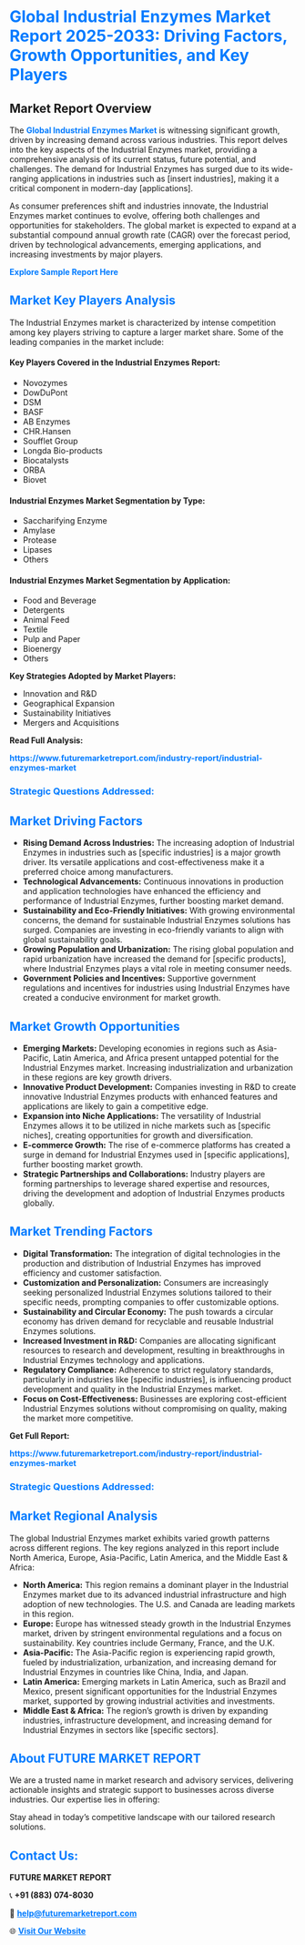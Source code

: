 <h1 style="color: #007BFF;">Global Industrial Enzymes Market Report 2025-2033: Driving Factors, Growth Opportunities, and Key Players</h1>

<section id="overview">
<h2>Market Report Overview</h2>
<p>The <a href="https://www.futuremarketreport.com/industry-report/industrial-enzymes-market" style="color: #007BFF; text-decoration: none;"><strong>Global Industrial Enzymes Market</strong></a> is witnessing significant growth, driven by increasing demand across various industries. This report delves into the key aspects of the Industrial Enzymes market, providing a comprehensive analysis of its current status, future potential, and challenges. The demand for Industrial Enzymes has surged due to its wide-ranging applications in industries such as [insert industries], making it a critical component in modern-day [applications].</p>
<p>As consumer preferences shift and industries innovate, the Industrial Enzymes market continues to evolve, offering both challenges and opportunities for stakeholders. The global market is expected to expand at a substantial compound annual growth rate (CAGR) over the forecast period, driven by technological advancements, emerging applications, and increasing investments by major players.</p>
</section>

<section id="overview">
<p><a href="https://www.futuremarketreport.com/request-sample/reportId=50439" style="color: #007BFF; text-decoration: none;"><strong>Explore Sample Report Here</strong></a></p>
</section>

<section id="key-players">
<h2 style="color: #007BFF;">Market Key Players Analysis</h2>
<p>The Industrial Enzymes market is characterized by intense competition among key players striving to capture a larger market share. Some of the leading companies in the market include:</p>
<h4>Key Players Covered in the Industrial Enzymes Report:</h4>
<ul><li>Novozymes</li><li>DowDuPont</li><li>DSM</li><li>BASF</li><li>AB Enzymes</li><li>CHR.Hansen</li><li>Soufflet Group</li><li>Longda Bio-products</li><li>Biocatalysts</li><li>ORBA</li><li>Biovet</li></ul>
<h4>Industrial Enzymes Market Segmentation by Type:</h4>
<ul><li>Saccharifying Enzyme</li><li>Amylase</li><li>Protease</li><li>Lipases</li><li>Others</li></ul>

<h4>Industrial Enzymes Market Segmentation by Application:</h4>
<ul><li>Food and Beverage</li><li>Detergents</li><li>Animal Feed</li><li>Textile</li><li>Pulp and Paper</li><li>Bioenergy</li><li>Others</li></ul>
<p><strong>Key Strategies Adopted by Market Players:</strong></p>
<ul>
<li>Innovation and R&D</li>
<li>Geographical Expansion</li>
<li>Sustainability Initiatives</li>
<li>Mergers and Acquisitions</li>
</ul>
</section>

<section>
<p><strong>Read Full Analysis: </strong></p><a href="https://www.futuremarketreport.com/industry-report/industrial-enzymes-market" style="color: #007BFF; text-decoration: none;"><strong>https://www.futuremarketreport.com/industry-report/industrial-enzymes-market</strong></a>
<h3 style="color: #007BFF;">Strategic Questions Addressed:</h3>
</section>

<section id="driving-factors">
<h2 style="color: #007BFF;">Market Driving Factors</h2>
<ul>
<li><strong>Rising Demand Across Industries:</strong> The increasing adoption of Industrial Enzymes in industries such as [specific industries] is a major growth driver. Its versatile applications and cost-effectiveness make it a preferred choice among manufacturers.</li>
<li><strong>Technological Advancements:</strong> Continuous innovations in production and application technologies have enhanced the efficiency and performance of Industrial Enzymes, further boosting market demand.</li>
<li><strong>Sustainability and Eco-Friendly Initiatives:</strong> With growing environmental concerns, the demand for sustainable Industrial Enzymes solutions has surged. Companies are investing in eco-friendly variants to align with global sustainability goals.</li>
<li><strong>Growing Population and Urbanization:</strong> The rising global population and rapid urbanization have increased the demand for [specific products], where Industrial Enzymes plays a vital role in meeting consumer needs.</li>
<li><strong>Government Policies and Incentives:</strong> Supportive government regulations and incentives for industries using Industrial Enzymes have created a conducive environment for market growth.</li>
</ul>
</section>

<section id="growth-opportunities">
<h2 style="color: #007BFF;">Market Growth Opportunities</h2>
<ul>
<li><strong>Emerging Markets:</strong> Developing economies in regions such as Asia-Pacific, Latin America, and Africa present untapped potential for the Industrial Enzymes market. Increasing industrialization and urbanization in these regions are key growth drivers.</li>
<li><strong>Innovative Product Development:</strong> Companies investing in R&D to create innovative Industrial Enzymes products with enhanced features and applications are likely to gain a competitive edge.</li>
<li><strong>Expansion into Niche Applications:</strong> The versatility of Industrial Enzymes allows it to be utilized in niche markets such as [specific niches], creating opportunities for growth and diversification.</li>
<li><strong>E-commerce Growth:</strong> The rise of e-commerce platforms has created a surge in demand for Industrial Enzymes used in [specific applications], further boosting market growth.</li>
<li><strong>Strategic Partnerships and Collaborations:</strong> Industry players are forming partnerships to leverage shared expertise and resources, driving the development and adoption of Industrial Enzymes products globally.</li>
</ul>
</section>

<section id="trending-factors">
<h2 style="color: #007BFF;">Market Trending Factors</h2>
<ul>
<li><strong>Digital Transformation:</strong> The integration of digital technologies in the production and distribution of Industrial Enzymes has improved efficiency and customer satisfaction.</li>
<li><strong>Customization and Personalization:</strong> Consumers are increasingly seeking personalized Industrial Enzymes solutions tailored to their specific needs, prompting companies to offer customizable options.</li>
<li><strong>Sustainability and Circular Economy:</strong> The push towards a circular economy has driven demand for recyclable and reusable Industrial Enzymes solutions.</li>
<li><strong>Increased Investment in R&D:</strong> Companies are allocating significant resources to research and development, resulting in breakthroughs in Industrial Enzymes technology and applications.</li>
<li><strong>Regulatory Compliance:</strong> Adherence to strict regulatory standards, particularly in industries like [specific industries], is influencing product development and quality in the Industrial Enzymes market.</li>
<li><strong>Focus on Cost-Effectiveness:</strong> Businesses are exploring cost-efficient Industrial Enzymes solutions without compromising on quality, making the market more competitive.</li>
</ul>
</section>

<section>
<p><strong>Get Full Report: </strong></p><a href="https://www.futuremarketreport.com/industry-report/industrial-enzymes-market" style="color: #007BFF; text-decoration: none;"><strong>https://www.futuremarketreport.com/industry-report/industrial-enzymes-market</strong></a>
<h3 style="color: #007BFF;">Strategic Questions Addressed:</h3>
</section>


<section id="regional-analysis">
<h2 style="color: #007BFF;">Market Regional Analysis</h2>
<p>The global Industrial Enzymes market exhibits varied growth patterns across different regions. The key regions analyzed in this report include North America, Europe, Asia-Pacific, Latin America, and the Middle East & Africa:</p>
<ul>
<li><strong>North America:</strong> This region remains a dominant player in the Industrial Enzymes market due to its advanced industrial infrastructure and high adoption of new technologies. The U.S. and Canada are leading markets in this region.</li>
<li><strong>Europe:</strong> Europe has witnessed steady growth in the Industrial Enzymes market, driven by stringent environmental regulations and a focus on sustainability. Key countries include Germany, France, and the U.K.</li>
<li><strong>Asia-Pacific:</strong> The Asia-Pacific region is experiencing rapid growth, fueled by industrialization, urbanization, and increasing demand for Industrial Enzymes in countries like China, India, and Japan.</li>
<li><strong>Latin America:</strong> Emerging markets in Latin America, such as Brazil and Mexico, present significant opportunities for the Industrial Enzymes market, supported by growing industrial activities and investments.</li>
<li><strong>Middle East & Africa:</strong> The region’s growth is driven by expanding industries, infrastructure development, and increasing demand for Industrial Enzymes in sectors like [specific sectors].</li>
</ul>
</section>

<footer>
<h2 style="color: #007BFF;">About FUTURE MARKET REPORT</h2>
<p>We are a trusted name in market research and advisory services, delivering actionable insights and strategic support to businesses across diverse industries. Our expertise lies in offering:</p>

<p>Stay ahead in today’s competitive landscape with our tailored research solutions.</p>

<h2 style="color: #007BFF;">Contact Us:</h2>
<p><strong>FUTURE MARKET REPORT</strong></p>
<p>📞 <strong>+91 (883) 074-8030</strong></p>
<p>📧 <strong><a href="mailto:help@futuremarketreport.com" style="color: #007BFF;">help@futuremarketreport.com</a></strong></p>
<p>🌐 <strong><a href="https://www.futuremarketreport.com/" style="color: #007BFF;">Visit Our Website</a></strong></p>
</footer>